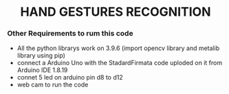<h1><center>HAND GESTURES RECOGNITION</center></h1>
<h3>Other Requirements to rum this code</h3>
<ul>
  <li>All the python librarys work on 3.9.6 (import opencv library and metalib library using pip)</li>
  <li>connect a Arduino Uno with the StadardFirmata code uploded on it from Arduino IDE 1.8.19</li>
  <li>connet 5 led on arduino pin d8 to d12</li>
  <li>web cam to run the code</li>
</ul>
